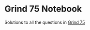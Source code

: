 # Grind 75 Notebook

Solutions to all the questions in [Grind 75](https://www.techinterviewhandbook.org/grind75)
